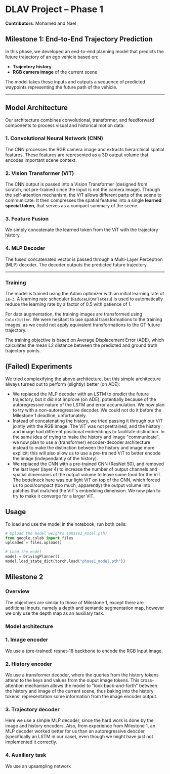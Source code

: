 # DLAV Project – Phase 1  
**Contributors**: Mohamed and Nael  

## Milestone 1: End-to-End Trajectory Prediction

In this phase, we developed an end-to-end planning model that predicts the future trajectory of an ego vehicle based on:

- **Trajectory history**
- **RGB camera image** of the current scene

The model takes these inputs and outputs a sequence of predicted waypoints representing the future path of the vehicle.

---

## Model Architecture

Our architecture combines convolutional, transformer, and feedforward components to process visual and historical motion data:

### 1. Convolutional Neural Network (CNN)
The CNN processes the RGB camera image and extracts hierarchical spatial features. These features are represented as a 3D output volume that encodes important scene context.

### 2. Vision Transformer (ViT)
The CNN output is passed into a Vision Transformer (designed from scratch, not pre-trained since the input is not the camera image). Through the self-attention mechanism, the ViT allows different parts of the scene to communicate. It then compresses the spatial features into a single **learned special token**, that serves as a compact summary of the scene.

### 3. Feature Fusion
We simply concatenate the learned token from the ViT with the trajectory history. 

### 4. MLP Decoder
The fused concatenated vector is passed through a Multi-Layer Perceptron (MLP) decoder. The decoder outputs the predicted future trajectory.

---

### Training

The model is trained using the Adam optimizer with an initial learning rate of `1e-3`. A learning rate scheduler (`ReduceLROnPlateau`) is used to automatically reduce the learning rate by a factor of 0.5 with patience of 1.

For data augmentation, the training images are transformed using `ColorJitter`. We were hesitant to use spatial transformations to the training images, as we could not apply equivalent transformations to the GT future trajectory.

The training objective is based on Average Displacement Error (ADE), which calculates the mean L2 distance between the predicted and ground truth trajectory points.


## (Failed) Experiments
We tried complexifying the above architecture, but this simple architecture always turned out to perform (slightly) better (on ADE):
- We replaced the MLP decoder with an LSTM to predict the future trajectory, but it did not improve (on ADE), potentially because of the
   autoregressive nature of the LSTM and error accumulation. We now plan to try with a non-autoregressive decoder. We could not do it         before the Milestone 1 deadline, unfortunately.
- Instead of concatenating the history, we tried passing it through our ViT jointly with the RGB image. The ViT was not pretrained, and the history and image had different positional embeddings to facilitate distinction. In the same idea of trying to make the history and image "communicate", we now plan to use a (transformer) encoder-decoder architecture instead to make the distinction between the history and image more explicit; this will also allow us to use a pre-trained ViT to better encode the image (independantly of the history). 
- We replaced the CNN with a pre-trained CNN (ResNet 50), and removed the last layer (layer 4) to increase the number of output channels and spatial dimensions of the output volume to leave some food for the ViT. The bottelneck here was our light ViT on top of the CNN, which forced us to pool/compact (too much, apparently) the output volume into patches that matched the ViT's embedding dimension. We now plan to try to make it converge for a larger ViT.

## Usage

To load and use the model in the notebook, run both cells:

```python
# Upload the model weights (phase1_model.pth)
from google.colab import files
uploaded = files.upload()

# Load the model
model = DrivingPlanner()
model.load_state_dict(torch.load("phase1_model.pth"))
```

## Milestone 2

### Overview

The objectives are similar to those of Milestone 1, except there are additional inputs, namely a depth and semantic segmentation map, however
we only use the depth map as an auxiliary task.

### Model architecture

### 1. Image encoder
We use a (pre-trained) resnet-18 backbone to encode the RGB input image.
### 2. History encoder
We use a transformer decoder, where the queries from the history tokens attend to the keys and values from the ouput image tokens. This cross-attention mechanism allows the model
to "look back-and-forth" between the history and image of the current scene, thus baking into the history tokens' representation some information from the image encoder output.
### 3. Trajectory decoder
Here we use a simple MLP decoder, since the hard work is done by the image and history encoders. Also, from experience from Milestone 1, an MLP decoder worked better for us than an autoregressive
deocder (specifically an LSTM in our case), even though we might have just not implemented it correctly.
### 4. Auxiliary task
We use an upsampling network 









